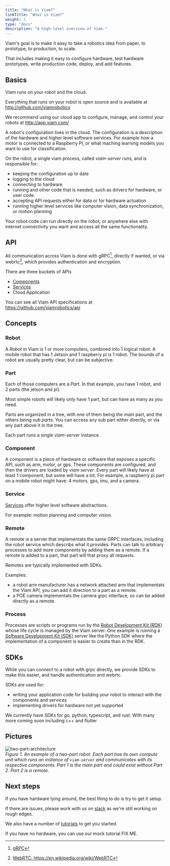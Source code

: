 ```yaml
---
title: "What is Viam?"
linkTitle: "What is Viam?"
weight: 1
type: "docs"
description: "A high-level overview of Viam."
---
```


Viam's goal is to make it easy to take a robotics idea from paper, to prototype, to production, to scale. 

That includes making it easy to configure hardware, test hardware prototypes, write production code, deploy, and add features.

## Basics
Viam runs on your robot and the cloud.

Everything that runs on your robot is open source and is available at http://github.com/viamrobotics 

We recommend using our cloud app to configure, manage, and control your robots at http://app.viam.com/

A robot's configuration lives in the cloud.
The configuration is a description of the hardware and higher level software services.
For example how a motor is connected to a Raspberry PI, or what maching learning models you want to use for classification.

On the robot, a single viam process, called _viam-server_ runs, and is responsible for: 
- keeping the configuration up to date
- logging to the cloud
- connecting to hardware
- running and other code that is needed, such as drivers for hardware, or user code.
- accepting API requests either for data or for hardware actuation
- running higher level services like computer vision, data synchronization, or motion planning

Your robot code can run directly on the robot, or anywhere else with internet connectivity you want and access all the same functionality.

## API

All communication across Viam is done with gRPC[^grpc], directly if wanted, or via webrtc[^webrtc], which provides authentication and encryption.

[^grpc]: <a href="https://grpc.io/" target="_blank">gRPC</a>
[^webrtc]: <a href="https://en.wikipedia.org/wiki/WebRTC)" target="_blank">WebRTC: ht<span></span>tps://en.wikipedia.org/wiki/WebRTC</a> 

There are three buckets of APIs
- [Components](/components)
- [Services](/services)
- Cloud Application

You can see all Viam API specifications at https://github.com/viamrobotics/api

## Concepts

### Robot
A _Robot_ in Viam is 1 or more computers, combined into 1 logical robot.
A mobile robot that has 1 Jetson and 1 raspberry pi is 1 robot.
The bounds of a robot are usually pretty clear, but can be subjective. 

### Part
Each of those computers are a _Part_. In that example, you have 1 robot, and 2 parts (the jetson and pi).

Most simple robots will likely only have 1 part, but can have as many as you need.

Parts are organized in a tree, with one of them being the _main_ part, and the others being _sub parts_.
You can access any sub part either directly, or via any part above it in the tree.

Each part runs a single _viam-server_ instance.

### Component

A component is a piece of hardware or software that exposes a specific API, such as arm, motor, or gps.
These components are configured, and then the drivers are loaded by _viam server_.
Every part will likely have at least 1 component, but some will have a lot.
For example, a raspberry pi part on a mobile robot might have: 4 motors, gps, imu, and a camera.

### Service

[Services](/services) offer higher level software abstractions.

For example: motion planning and computer vision.

### Remote

A remote is a server that implementats the same GRPC interfaces, including the robot service which describs what it provides.
Parts can talk to arbitrary processes to add more components by adding them as a remote.
If a remote is added to a part, that part will that proxy all requests.

Remotes are typically implemented with SDKs.

Examples: 
- a robot arm manufacturer has a network attached arm that implementats the Viam API, you can add it direction to a part as a remote.
- a POE camera implementats the camera grpc interface, so can be added directly as a remote.

### Process
Processes are scripts or programs run by the [Robot Development Kit (RDK)](../../appendix/glossary#rdk_anchor) whose life cycle is managed by the Viam server.
One example is running a [Software Development Kit (SDK)](/product-overviews/sdk-as-server) server like the Python SDK where the implementation of a component is easier to create than in the RDK.

## SDKs

While you can connect to a robot with grpc directly, we provide SDKs to make this easier, and handle authentication and webrtc.

SDKs are used for:
- writing your application code for building your robot to interact with the components and services
- implementing drivers for hardware not yet supported

We currently have SDKs for go, python, typescript, and rust. With many more coming soon including c++ and flutter

## Pictures

![two-part-architecture](../img/overview-two-part-architecture.png)  
_Figure 1.
An example of a two-part robot.
Each part has its own compute unit which runs an instance of `viam-server` and communicates with its respective components.
Part 1 is the main part and could exist without Part 2.
Part 2 is a remote._

## Next steps

If you have hardware lying around, the best thing to do is try to get it setup.

If there are issues, please work with us on [slack](https://viamrobotics.slack.com/) as we're still working on rough edges.

We also have a number of [tutorials](/tutorials) to get you started.

If you have no hardware, you can use our mock tutorial FIX ME.


